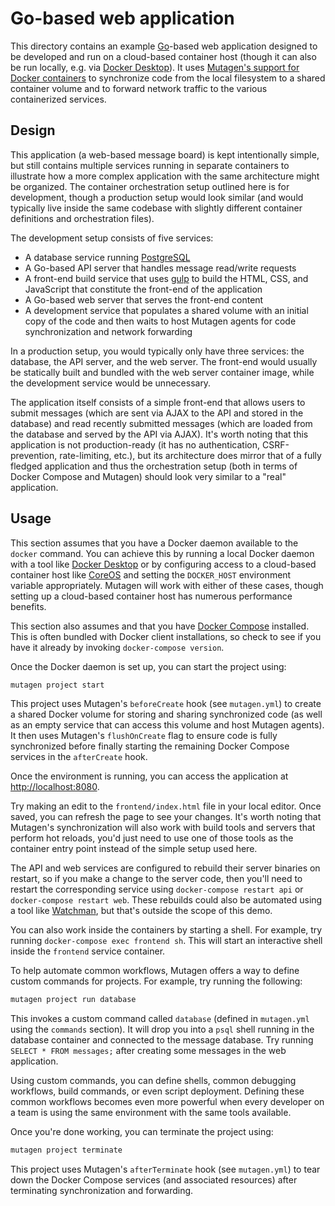 # Go-based web application

This directory contains an example [Go](https://golang.org/)-based web
application designed to be developed and run on a cloud-based container host
(though it can also be run locally, e.g. via
[Docker Desktop](https://www.docker.com/products/docker-desktop)). It uses
[Mutagen's support for Docker containers](https://mutagen.io/documentation/transports/docker)
to synchronize code from the local filesystem to a shared container volume and
to forward network traffic to the various containerized services.


## Design

This application (a web-based message board) is kept intentionally simple, but
still contains multiple services running in separate containers to illustrate
how a more complex application with the same architecture might be organized.
The container orchestration setup outlined here is for development, though a
production setup would look similar (and would typically live inside the same
codebase with slightly different container definitions and orchestration files).

The development setup consists of five services:

- A database service running [PostgreSQL](https://www.postgresql.org/)
- A Go-based API server that handles message read/write requests
- A front-end build service that uses [gulp](https://gulpjs.com/) to build the
  HTML, CSS, and JavaScript that constitute the front-end of the application
- A Go-based web server that serves the front-end content
- A development service that populates a shared volume with an initial copy of
  the code and then waits to host Mutagen agents for code synchronization and
  network forwarding

In a production setup, you would typically only have three services: the
database, the API server, and the web server. The front-end would usually be
statically built and bundled with the web server container image, while the
development service would be unnecessary.

The application itself consists of a simple front-end that allows users to
submit messages (which are sent via AJAX to the API and stored in the database)
and read recently submitted messages (which are loaded from the database and
served by the API via AJAX). It's worth noting that this application is not
production-ready (it has no authentication, CSRF-prevention, rate-limiting,
etc.), but its architecture does mirror that of a fully fledged application and
thus the orchestration setup (both in terms of Docker Compose and Mutagen)
should look very similar to a "real" application.


## Usage

This section assumes that you have a Docker daemon available to the `docker`
command. You can achieve this by running a local Docker daemon with a tool like
[Docker Desktop](https://www.docker.com/products/docker-desktop) or by
configuring access to a cloud-based container host like
[CoreOS](http://coreos.com/) and setting the `DOCKER_HOST` environment variable
appropriately. Mutagen will work with either of these cases, though setting up a
cloud-based container host has numerous performance benefits.

This section also assumes and that you have
[Docker Compose](https://docs.docker.com/compose/) installed. This is often
bundled with Docker client installations, so check to see if you have it already
by invoking `docker-compose version`.

Once the Docker daemon is set up, you can start the project using:

```bash
mutagen project start
```

This project uses Mutagen's `beforeCreate` hook (see `mutagen.yml`) to create a
shared Docker volume for storing and sharing synchronized code (as well as an
empty service that can access this volume and host Mutagen agents). It then uses
Mutagen's `flushOnCreate` flag to ensure code is fully synchronized before
finally starting the remaining Docker Compose services in the `afterCreate`
hook.

Once the environment is running, you can access the application at
[http://localhost:8080](http://localhost:8080).

Try making an edit to the `frontend/index.html` file in your local editor. Once
saved, you can refresh the page to see your changes. It's worth noting that
Mutagen's synchronization will also work with build tools and servers that
perform hot reloads, you'd just need to use one of those tools as the container
entry point instead of the simple setup used here.

The API and web services are configured to rebuild their server binaries on
restart, so if you make a change to the server code, then you'll need to restart
the corresponding service using `docker-compose restart api` or
`docker-compose restart web`. These rebuilds could also be automated using a
tool like [Watchman](https://facebook.github.io/watchman/), but that's outside
the scope of this demo.

You can also work inside the containers by starting a shell. For example, try
running `docker-compose exec frontend sh`. This will start an interactive shell
inside the `frontend` service container.

To help automate common workflows, Mutagen offers a way to define custom
commands for projects. For example, try running the following:

```bash
mutagen project run database
```

This invokes a custom command called `database` (defined in `mutagen.yml` using
the `commands` section). It will drop you into a `psql` shell running in the
database container and connected to the message database. Try running
`SELECT * FROM messages;` after creating some messages in the web application.

Using custom commands, you can define shells, common debugging workflows, build
commands, or even script deployment. Defining these common workflows becomes
even more powerful when every developer on a team is using the same environment
with the same tools available.

Once you're done working, you can terminate the project using:

```bash
mutagen project terminate
```

This project uses Mutagen's `afterTerminate` hook (see `mutagen.yml`) to tear
down the Docker Compose services (and associated resources) after terminating
synchronization and forwarding.
